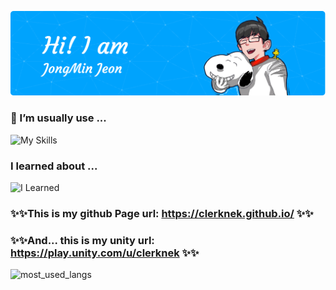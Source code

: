 



![Header](./assets/img/github-header-image.png)
### 👀 I’m usually use ... 

<!-- <div style="display: flex; align-items: flex-start;"><img src="https://techstack-generator.vercel.app/mysql-icon.svg" alt="icon" width="63" height="63" /><img src="https://techstack-generator.vercel.app/python-icon.svg" alt="icon" width="63" height="63" /><img src="https://techstack-generator.vercel.app/github-icon.svg" alt="icon" width="63" height="63" /><img src="https://techstack-generator.vercel.app/js-icon.svg" alt="icon" width="63" height="63" /></div> -->

![My Skills](https://skillicons.dev/icons?i=py,js,cs,dotnet,html&theme=light)

### I learned about ...

![I Learned](https://skillicons.dev/icons?i=java,flutter,androidstudio,react,ts&theme=light)




<!-- <img src="https://img.shields.io/badge/Flutter-02569B?style=flat-square&logo=flutter&logoColor=white"/> <img src="https://img.shields.io/badge/Dart-0175C2?style=flat-square&logo=dart&logoColor=white"/>
<img src="https://img.shields.io/badge/Python-3776AB?style=flat-square&logo=python&logoColor=white"/> -->


### ✨✨This is my github Page url: https://clerknek.github.io/ ✨✨

### ✨✨And... this is my unity url: https://play.unity.com/u/clerknek ✨✨



<img src="https://github-readme-stats.vercel.app/api/top-langs/?username=clerknek&layout=compact&langs_count=10&bg_color=ffffff00&text_color=718096&hide_progress=true" height="250" alt="most_used_langs">

<!--
**clerknek/clerknek** is a ✨ _special_ ✨ repository because its `README.md` (this file) appears on your GitHub profile.

Here are some ideas to get you started:

- 🔭 I’m currently working on ...
- 🌱 I’m currently learning ...
- 👯 I’m looking to collaborate on ...
- 🤔 I’m looking for help with ...
- 💬 Ask me about ...
- 📫 How to reach me: ...
- 😄 Pronouns: ...
- ⚡ Fun fact: ...
-->
